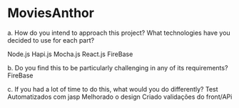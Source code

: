 # MoviesAnthor

a. How do you intend to approach this project? What technologies have you
decided to use for each part?

Node.js
Hapi.js
Mocha.js
React.js
FireBase

b. Do you find this to be particularly challenging in any of its requirements?
FireBase

c. If you had a lot of time to do this, what would you do differently?
Test Automatizados com jasp
Melhorado o design
Criado validações do front/APi

